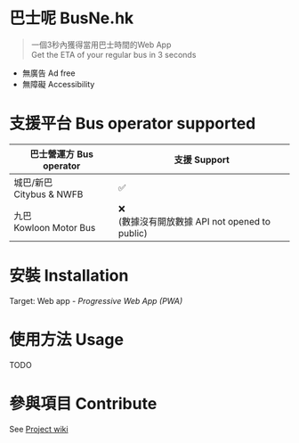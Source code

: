 # 巴士呢 BusNe.hk
> 一個3秒內獲得當用巴士時間的Web App<br />
> Get the ETA of your regular bus in 3 seconds 
- 無廣告 Ad free
- 無障礙 Accessibility

# 支援平台 Bus operator supported
巴士營運方 Bus operator | 支援 Support
------------ | -------------
城巴/新巴<br/>Citybus & NWFB | ✅
九巴 <br/>Kowloon Motor Bus | ❌<br/>(數據沒有開放數據 API not opened to public)


# 安裝 Installation
Target: Web app - _Progressive Web App (PWA)_

# 使用方法 Usage
TODO

# 參與項目 Contribute
See [Project wiki](https://github.com/waynelcw/busne.hk/wiki)
